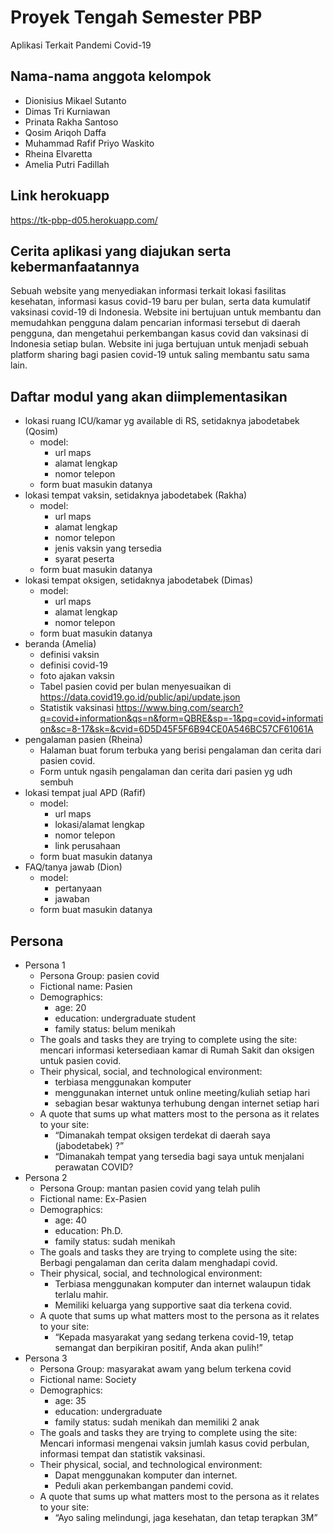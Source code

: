 # Proyek Tengah Semester PBP

Aplikasi Terkait Pandemi Covid-19

## Nama-nama anggota kelompok

- Dionisius Mikael Sutanto
- Dimas Tri Kurniawan
- Prinata Rakha Santoso
- Qosim Ariqoh Daffa
- Muhammad Rafif Priyo Waskito
- Rheina Elvaretta
- Amelia Putri Fadillah

## Link herokuapp

https://tk-pbp-d05.herokuapp.com/

## Cerita aplikasi yang diajukan serta kebermanfaatannya

Sebuah website yang menyediakan informasi terkait lokasi fasilitas kesehatan, informasi kasus covid-19 baru per bulan, serta data kumulatif vaksinasi covid-19 di Indonesia. Website ini bertujuan untuk membantu dan memudahkan pengguna dalam pencarian informasi tersebut di daerah pengguna, dan mengetahui perkembangan kasus covid dan vaksinasi di Indonesia setiap bulan. Website ini juga bertujuan untuk menjadi sebuah platform sharing bagi pasien covid-19 untuk saling membantu satu sama lain.

## Daftar modul yang akan diimplementasikan

- lokasi ruang ICU/kamar yg available di RS, setidaknya jabodetabek (Qosim)
    - model:
        - url maps
        - alamat lengkap
        - nomor telepon
    - form buat masukin datanya
- lokasi tempat vaksin, setidaknya jabodetabek (Rakha)
    - model:
        - url maps
        - alamat lengkap
        - nomor telepon
        - jenis vaksin yang tersedia
        - syarat peserta
    - form buat masukin datanya
- lokasi tempat oksigen, setidaknya jabodetabek (Dimas)
    - model:
        - url maps
        - alamat lengkap
        - nomor telepon
    - form buat masukin datanya
- beranda (Amelia)
    - definisi vaksin
    - definisi covid-19
    - foto ajakan vaksin
    - Tabel pasien covid per bulan menyesuaikan di https://data.covid19.go.id/public/api/update.json
    - Statistik vaksinasi https://www.bing.com/search?q=covid+information&qs=n&form=QBRE&sp=-1&pq=covid+information&sc=8-17&sk=&cvid=6D5D45F5F6B94CE0A546BC57CF61061A
- pengalaman pasien (Rheina)
    - Halaman buat forum terbuka yang berisi pengalaman dan cerita dari pasien covid.
    - Form untuk ngasih pengalaman dan cerita dari pasien yg udh sembuh
- lokasi tempat jual APD (Rafif)
    - model:
        - url maps
        - lokasi/alamat lengkap
        - nomor telepon
        - link perusahaan
    - form buat masukin datanya
- FAQ/tanya jawab (Dion)
    - model:
        - pertanyaan
        - jawaban
    - form buat masukin datanya

## Persona

- Persona 1
    - Persona Group: pasien covid
    - Fictional name: Pasien
    - Demographics: 
        - age: 20
        - education: undergraduate student
        - family status: belum menikah
    - The goals and tasks they are trying to complete using the site: mencari informasi ketersediaan kamar di Rumah Sakit dan oksigen untuk pasien covid.
    - Their physical, social, and technological environment:
        - terbiasa menggunakan komputer
        - menggunakan internet untuk online meeting/kuliah setiap hari
        - sebagian besar waktunya terhubung dengan internet setiap hari
    - A quote that sums up what matters most to the persona as it relates to your site:
        - “Dimanakah tempat oksigen terdekat di daerah saya (jabodetabek) ?”
        - “Dimanakah tempat yang tersedia bagi saya untuk menjalani perawatan COVID?
- Persona 2
    - Persona Group: mantan pasien covid yang telah pulih
    - Fictional name: Ex-Pasien
    - Demographics:
        - age: 40
        - education: Ph.D.
        - family status: sudah menikah
    - The goals and tasks they are trying to complete using the site: Berbagi pengalaman dan cerita dalam menghadapi covid.
    - Their physical, social, and technological environment:
        - Terbiasa menggunakan komputer dan internet walaupun tidak terlalu mahir.
        - Memiliki keluarga yang supportive saat dia terkena covid.
    - A quote that sums up what matters most to the persona as it relates to your site:
        - “Kepada masyarakat yang sedang terkena covid-19, tetap semangat dan berpikiran positif, Anda akan pulih!”
- Persona 3
    - Persona Group: masyarakat awam yang belum terkena covid
    - Fictional name: Society
    - Demographics:
        - age: 35
        - education: undergraduate
        - family status: sudah menikah dan memiliki 2 anak
    - The goals and tasks they are trying to complete using the site: Mencari informasi mengenai vaksin jumlah kasus covid perbulan, informasi tempat dan statistik vaksinasi.
    - Their physical, social, and technological environment:
        - Dapat menggunakan komputer dan internet.
        - Peduli akan perkembangan pandemi covid.
    - A quote that sums up what matters most to the persona as it relates to your site: 
        - “Ayo saling melindungi, jaga kesehatan, dan tetap terapkan 3M”
